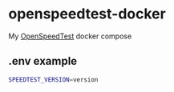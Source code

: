 # openspeedtest-docker

My [OpenSpeedTest](https://github.com/openspeedtest/Speed-Test) docker compose

## .env example

```bash
SPEEDTEST_VERSION=version
```
